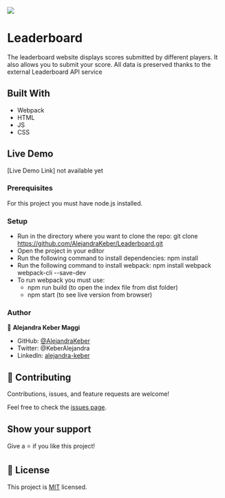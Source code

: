 

![](https://img.shields.io/badge/Microverse-blueviolet)

# Leaderboard
The leaderboard website displays scores submitted by different players. It also allows you to submit your score. All data is preserved thanks to the external Leaderboard API service

## Built With

- Webpack
- HTML
- JS
- CSS


## Live Demo
[Live Demo Link] not available yet

### Prerequisites
For this project you must have node.js installed.

### Setup
- Run in the directory where you want to clone the repo: git clone https://github.com/AlejandraKeber/Leaderboard.git
- Open the project in your editor
- Run the following command to install dependencies: npm install
- Run the following command to install webpack: npm install webpack webpack-cli --save-dev
- To run webpack you must use:
  - npm run build (to open the index file from dist folder)
  - npm start (to see live version from browser)

### Author
👤 **Alejandra Keber Maggi**

- GitHub: [@AlejandraKeber](https://github.com/AlejandraKeber)
- Twitter: @KeberAlejandra
- LinkedIn: [alejandra-keber](www.linkedin.com/in/alejandra-keber)

## 🤝 Contributing

Contributions, issues, and feature requests are welcome!

Feel free to check the [issues page](https://github.com/AlejandraKeber/Leaderboard/issues).

## Show your support

Give a ⭐️ if you like this project!

## 📝 License

This project is [MIT](./LICENSE) licensed.

